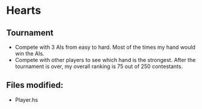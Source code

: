 # Hearts
## Tournament
* Compete with 3 AIs from easy to hard. Most of the times my hand would win the AIs.
* Compete with other players to see which hand is the strongest. After the tournament is over, my overall ranking is 75 out of 250 contestants.
## Files modified:
* Player.hs
